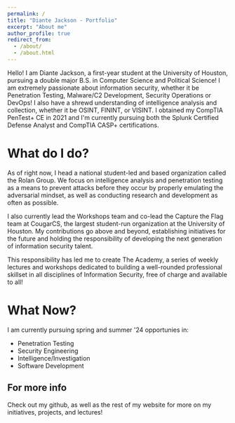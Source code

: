 ```yaml
---
permalink: /
title: "Diante Jackson - Portfolio"
excerpt: "About me"
author_profile: true
redirect_from: 
  - /about/
  - /about.html
---
```


Hello! I am Diante Jackson, a first-year student at the University of Houston, pursuing a double major B.S. in Computer Science and Political Science! I am extremely passionate about information security, whether it be Penetration Testing, Malware/C2 Development, Security Operations or DevOps! I also have a shrewd understanding of intelligence analysis and collection, whether it be OSINT, FININT, or VISINT. I obtained my CompTIA PenTest+ CE in 2021 and I'm currently pursuing both the Splunk Certified Defense Analyst and CompTIA CASP+ certifications.

What do I do?
======
As of right now, I head a national student-led and based organization called the Rolan Group. We focus on intelligence analysis and penetration testing as a means to prevent attacks before they occur by properly emulating the adversarial mindset, as well as conducting research and development as often as possible.

I also currently lead the Workshops team and co-lead the Capture the Flag team at CougarCS, the largest student-run organization at the University of Houston. My contributions go above and beyond, establishing initiatives for the future and holding the responsibility of developing the next generation of information security talent.

This responsibility has led me to create The Academy, a series of weekly lectures and workshops dedicated to building a well-rounded professional skillset in all disciplines of Information Security, free of charge and available to all!

What Now?
======
I am currently pursuing spring and summer '24 opportunies in:
- Penetration Testing
- Security Engineering
- Intelligence/Investigation
- Software Development


For more info
------
Check out my github, as well as the rest of my website for more on my initiatives, projects, and lectures!
